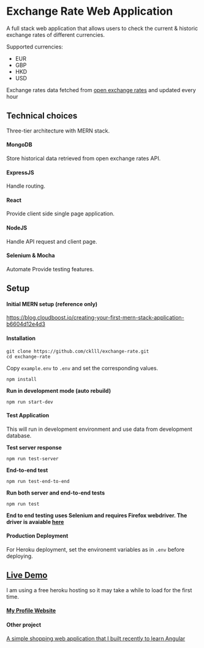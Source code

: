 # Exchange Rate Web Application
A full stack web application that allows users to check the current & historic exchange rates of different currencies.

Supported currencies:
- EUR
- GBP
- HKD
- USD

Exchange rates data fetched from [open exchange rates](https://openexchangerates.org/) and updated every hour

## Technical choices
Three-tier architecture with MERN stack.

#### MongoDB
Store historical data retrieved from open exchange rates API.

#### ExpressJS
Handle routing.

#### React
Provide client side single page application.

#### NodeJS
Handle API request and client page.

#### Selenium & Mocha
Automate Provide testing features.


## Setup
#### Initial MERN setup (reference only)
https://blog.cloudboost.io/creating-your-first-mern-stack-application-b6604d12e4d3

#### Installation
```
git clone https://github.com/cklll/exchange-rate.git
cd exchange-rate
```
Copy `example.env` to `.env` and set the corresponding values.
```
npm install
```
**Run in development mode (auto rebuild)**  
```
npm run start-dev
```

#### Test Application
This will run in development environment and use data from development database.

**Test server response**
```
npm run test-server
```
**End-to-end test**
```
npm run test-end-to-end
```
**Run both server and end-to-end tests**
``` 
npm run test
```
**End to end testing uses Selenium and requires Firefox webdriver. The driver is avaiable [here](https://www.seleniumhq.org/download/)**


#### Production Deployment
For Heroku deployment, set the environemt variables as in ```.env``` before deploying.

## [Live Demo](https://exchange-rate-ckl.herokuapp.com/)
I am using a free heroku hosting so it may take a while to load for the first time.

#### [My Profile Website](https://www.chankinlong.com/)

#### Other project
[A simple shopping web application that I built recently to learn Angular](https://github.com/cklll/shopping-webapp)
